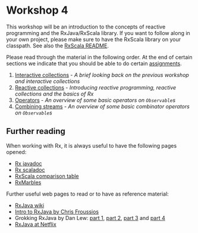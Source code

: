 Workshop 4
==========

This workshop will be an introduction to the concepts of reactive programming and the RxJava/RxScala library. If you want to follow
along in your own project, please make sure to have the RxScala library on your classpath. See also the [RxScala README](https://github.com/ReactiveX/RxScala#binaries).

Please read through the material in the following order. At the end of certain sections we indicate that you should be able to do
certain [assignments](assignments).

1. [Interactive collections](01%20Iterable.md) - *A brief looking back on the previous workshop and interactive collections*
2. [Reactive collections](02%20Observable.md) - *Introducing reactive programming, reactive collections and the basics of Rx*
3. [Operators](03%20Operators.md) - *An overview of some basic operators on `Observable`s*
4. [Combining streams](04%20Combining%20streams.md) - *An overview of some basic combinator operators on `Observable`s*


Further reading
---------------

When working with Rx, it is always useful to have the following pages opened:

* [Rx javadoc](http://reactivex.io/RxJava/javadoc/rx/Observable.html)
* [Rx scaladoc](http://reactivex.io/rxscala/scaladoc/index.html#rx.lang.scala.Observable)
* [RxScala comparison table](http://reactivex.io/rxscala/comparison.html)
* [RxMarbles](http://rxmarbles.com/)

Further useful web pages to read or to have as reference material:

* [RxJava wiki](https://github.com/ReactiveX/RxJava/wiki)
* [Intro to RxJava by Chris Froussios](https://github.com/Froussios/Intro-To-RxJava)
* Grokking RxJava by Dan Lew: [part 1](http://blog.danlew.net/2014/09/15/grokking-rxjava-part-1/), [part 2](http://blog.danlew.net/2014/09/22/grokking-rxjava-part-2/), [part 3](http://blog.danlew.net/2014/09/30/grokking-rxjava-part-3/) and [part 4](http://blog.danlew.net/2014/10/08/grokking-rxjava-part-4/)
* [RxJava at Netflix](http://techblog.netflix.com/2013/02/rxjava-netflix-api.html)
